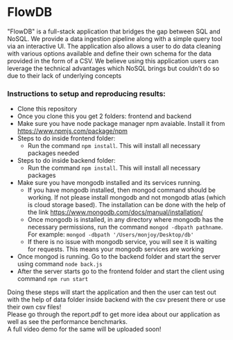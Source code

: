 # FlowDB
"FlowDB" is a full-stack application that bridges the gap between SQL and NoSQL. We provide a data ingestion pipeline along with a simple query
tool via an interactive UI. The application also allows a user to do data cleaning with various options available and define their own schema for the data provided in the form of a CSV.
We believe using this application users can leverage the technical advantages which NoSQL brings but couldn’t do so due to their lack of underlying concepts
### Instructions to setup and reproducing results: 
- Clone this repository 
- Once you clone this you get 2 folders: frontend and backend
- Make sure you have node package manager npm avaiable. Install it from https://www.npmjs.com/package/npm
- Steps to do inside frontend folder:
   - Run the command `npm install`. This will install all necessary packages needed 
- Steps to do inside backend folder: 
  - Run the command `npm install`. This will install all necessary packages 
- Make sure you have mongodb installed and its services running. 
    - If you have mongodb installed, then mongod command should be working. If not please install mongodb and not mongodb atlas (which is cloud storage based). The installation can be done with the help of the link https://www.mongodb.com/docs/manual/installation/
    - Once mongodb is installed, in any directory where mongodb has the necessary permissions, run the command `mongod -dbpath pathname`. For example: `mongod -dbpath '/Users/monjoy/Desktop/db'`
    - If there is no issue with mongodb service, you will see it is waiting for requests. This means your mongodb services are working 
- Once mongod is running. Go to the backend folder and start the server using command `node back.js` 
- After the server starts go to the frontend folder and start the client using command `npm run start` 

Doing these steps will start the application and then the user can test out with the help of data folder inside backend with the csv present there or use their own csv files! 
<br/>
Please go through the report.pdf to get more idea about our application as well as see the performance benchmarks.<br/> 
A full video demo for the same will be uploaded soon! 
